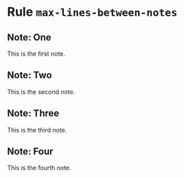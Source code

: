 # Rule `max-lines-between-notes`




## Note: One

This is the first note.

## Note: Two

This is the second note.



## Note: Three

This is the third note.


## Note: Four
This is the fourth note.
